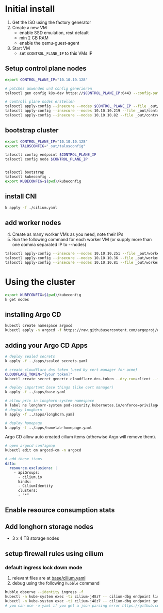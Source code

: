# Initial install

1. Get the ISO using the factory generator
2. Create a new VM
    - enable SSD emulation, rest default
    - min 2 GB RAM
    - enable the qemu-guest-agent
3. Start VM
    - set `$CONTROL_PLANE_IP` to this VMs IP 


## Setup control plane nodes
```bash
export CONTROL_PLANE_IP="10.10.10.128"

# patches anwenden und config generieren
talosctl gen config k8s-dev https://$CONTROL_PLANE_IP:6443 --config-patch @patches.yaml --output-dir _out --install-image factory.talos.dev/installer/88d1f7a5c4f1d3aba7df787c448c1d3d008ed29cfb34af53fa0df4336a56040b:v1.7.5

# controll plane nodes erstellen
talosctl apply-config --insecure --nodes $CONTROL_PLANE_IP --file _out/controlplane.yaml
talosctl apply-config --insecure --nodes 10.10.10.219 --file _out/controlplane.yaml
talosctl apply-config --insecure --nodes 10.10.10.82 --file _out/controlplane.yaml
```

## bootstrap cluster

```bash
export CONTROL_PLANE_IP="10.10.10.128"
export TALOSCONFIG="_out/talosconfig"

talosctl config endpoint $CONTROL_PLANE_IP
talosctl config node $CONTROL_PLANE_IP


talosctl bootstrap
talosctl kubeconfig .
export KUBECONFIG=$(pwd)/kubeconfig
```

## install CNI

```bash
k apply -f ./cilium.yaml 
```

## add worker nodes

4. Create as many worker VMs as you need, note their IPs 
5. Run the following command for each worker VM (or supply more than one comma separated IP to --nodes)

```bash
talosctl apply-config --insecure --nodes 10.10.10.251 --file _out/worker.yaml
talosctl apply-config --insecure --nodes 10.10.10.36 --file _out/worker.yaml
talosctl apply-config --insecure --nodes 10.10.10.81 --file _out/worker.yaml
```

# Using the cluster

```bash
export KUBECONFIG=$(pwd)/kubeconfig
k get nodes
```

## installing Argo CD

```bash
kubectl create namespace argocd
kubectl apply -n argocd -f https://raw.githubusercontent.com/argoproj/argo-cd/stable/manifests/install.yaml
```

## adding your Argo CD Apps

```bash
# deploy sealed secrets
k apply -f ../apps/sealed_secrets.yaml

# create cloudflare dns token (used by cert manager for acme)
CLOUDFLARE_TOKEN="[your token]"
kubectl create secret generic cloudflare-dns-token --dry-run=client --from-literal=api-token="$CLOUDFLARE_TOKEN" -n cert-manager -o yaml | kubeseal --controller-name=sealed-secrets-controller --controller-namespace=kubeseal --format yaml > ./deployments/base/cloudflare-dns-token.yaml

# deploy important base things (like cert manager)
k apply -f ../apps/base.yaml

# allow priv in longhorn-system namespace
k label ns longhorn-system pod-security.kubernetes.io/enforce=privileged
# deploy longhorn
k apply -f ../apps/longhorn.yaml

# deploy homepage
k apply -f ../apps/homelab-homepage.yaml

```

Argo CD allow auto created cilium items (otherwise Argo will remove them).

```bash
# open argocd configmap
kubectl edit cm argocd-cm -n argocd
```

```yaml
# add these items
data:
  resource.exclusions: |
    - apiGroups:
      - cilium.io
      kinds:
      - CiliumIdentity
      clusters:
      - "*"
```

## Enable resource consumption stats

## Add longhorn storage nodes 

- 3 x 4 TB storage nodes

## setup firewall rules using cilium  

### default ingress lock down mode

1. relevant files are at [base/cilium.yaml](../deployments/base/cilium.yaml)
2. debug using the following `hubble` command

```bash
hubble observe --identity ingress -f
kubectl -n kube-system exec -ti cilium-j48z7 -- cilium-dbg endpoint list
kubectl -n kube-system exec -ti cilium-j48z7 -- cilium-dbg endpoint get [endpoint id]
# you can use -o yaml if you get a json parsing error https://github.com/cilium/cilium/issues/29247
```
